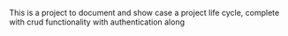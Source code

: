 This is a project to document and show case a project life cycle, complete with crud functionality with authentication along
